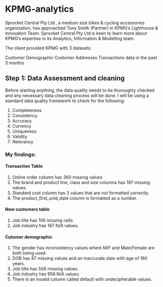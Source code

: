 # KPMG-analytics
Sprocket Central Pty Ltd , a medium size bikes & cycling accessories organization, has approached Tony Smith (Partner) in KPMG’s Lighthouse & Innovation Team. Sprocket Central Pty Ltd  is keen to learn more about KPMG’s expertise in its Analytics, Information & Modelling team. 

The client provided KPMG with 3 datasets:

Customer Demographic 
Customer Addresses
Transactions data in the past 3 months

## Step 1: Data Assessment and cleaning

Before starting anything, the data quality needs to be thoroughly checked and any necessary data cleaning process will be done. I will be using a standard data quality framework to check for the following:

1. Completeness
2. Consistency
3. Accuracy
4. Currency
5. Uniqueness
6. Validity
7. Relevancy

### My findings:

#### Transaction Table
1. Online order column has 360 missing values
2. The brand and product line, class and size columns has 197 missing values.
3. Standard cost column has 3 values that are not formatted correctly.
4. The product_first_sold_date column is formatted as a number.

#### New customers table
1. Job title has 106 missing cells.
2. Job industry has 167 N/A values.

#### Cutomer demographic
1. The gender has inconsistency values where M/F and Male/Female are both being used.
2. DOB has 87 missing values and an inaccurate date with age of 180 years.
3. Job title has 506 missing values.
4. Job industry has 656 N/A values.
5. There is an invalid column called default with undecipherable values.
